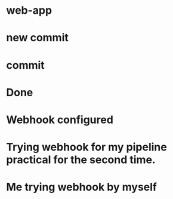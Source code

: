 # web-app
# new commit
# commit
# Done
# Webhook configured
# Trying webhook for my pipeline practical for the second time.
# Me trying webhook by myself
